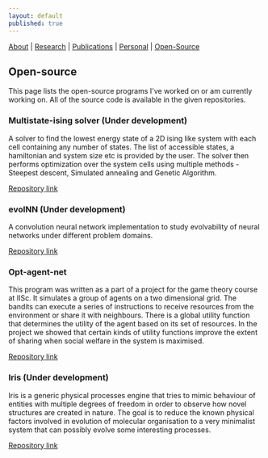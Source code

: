 ```yaml
---
layout: default
published: true
---
```


[About](/)   |   [Research](/projects.html)   |    [Publications](/pubs.html)   |   [Personal](/personal.html)   |   [Open-Source](/prog.html)

## Open-source
This page lists the open-source programs I've worked on or am currently working on. All of the source code is available in the given repositories.

### Multistate-ising solver (Under development)
A solver to find the lowest energy state of a 2D ising like system with each cell containing any number of states. The list of accessible states, a hamiltonian and system size etc is provided by the user. The solver then performs optimization over the system cells using multiple methods - Steepest descent, Simulated annealing and Genetic Algorithm.

[Repository link](https://github.com/aVeryStrangeLoop/multistate-ising)

### evolNN (Under development)
A convolution neural network implementation to study evolvability of neural networks under different problem domains.

[Repository link](https://github.com/aVeryStrangeLoop/evolNN)

### Opt-agent-net
This program was written as a part of a project for the game theory course at IISc. It simulates a group of agents on a two dimensional grid. The bandits can execute a series of instructions to receive resources from the environment or share it with neighbours.  There is a global utility function that determines the utility of the agent based on its set of resources. In the project we showed that certain kinds of utility functions improve the extent of sharing when social welfare in the system is maximised.

[Repository link](https://github.com/aVeryStrangeLoop/opt-agent-net)

### Iris (Under development)
Iris is a generic physical processes engine that tries to mimic behaviour of entities with multiple degrees of freedom in order to observe how novel structures are created in nature. The goal is to reduce the known physical factors involved in evolution of molecular organisation to a very minimalist system that can possibly evolve some interesting processes.

[Repository link](https://github.com/aVeryStrangeLoop/iris)

